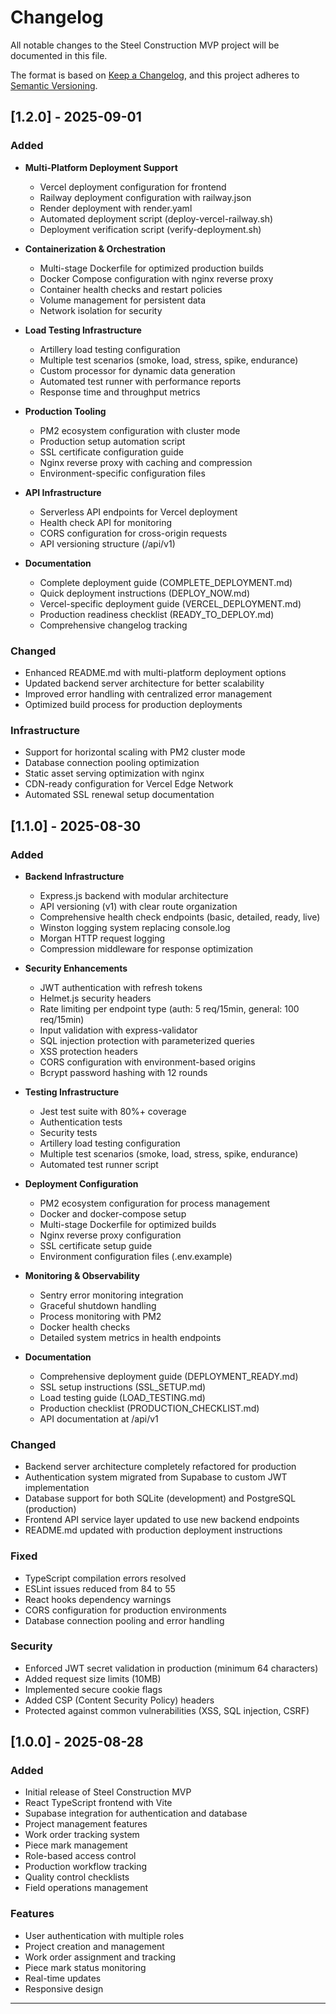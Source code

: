 # Changelog

All notable changes to the Steel Construction MVP project will be documented in this file.

The format is based on [Keep a Changelog](https://keepachangelog.com/en/1.0.0/),
and this project adheres to [Semantic Versioning](https://semver.org/spec/v2.0.0.html).

## [1.2.0] - 2025-09-01

### Added
- **Multi-Platform Deployment Support**
  - Vercel deployment configuration for frontend
  - Railway deployment configuration with railway.json
  - Render deployment with render.yaml
  - Automated deployment script (deploy-vercel-railway.sh)
  - Deployment verification script (verify-deployment.sh)
  
- **Containerization & Orchestration**
  - Multi-stage Dockerfile for optimized production builds
  - Docker Compose configuration with nginx reverse proxy
  - Container health checks and restart policies
  - Volume management for persistent data
  - Network isolation for security
  
- **Load Testing Infrastructure**
  - Artillery load testing configuration
  - Multiple test scenarios (smoke, load, stress, spike, endurance)
  - Custom processor for dynamic data generation
  - Automated test runner with performance reports
  - Response time and throughput metrics
  
- **Production Tooling**
  - PM2 ecosystem configuration with cluster mode
  - Production setup automation script
  - SSL certificate configuration guide
  - Nginx reverse proxy with caching and compression
  - Environment-specific configuration files
  
- **API Infrastructure**
  - Serverless API endpoints for Vercel deployment
  - Health check API for monitoring
  - CORS configuration for cross-origin requests
  - API versioning structure (/api/v1)
  
- **Documentation**
  - Complete deployment guide (COMPLETE_DEPLOYMENT.md)
  - Quick deployment instructions (DEPLOY_NOW.md)
  - Vercel-specific deployment guide (VERCEL_DEPLOYMENT.md)
  - Production readiness checklist (READY_TO_DEPLOY.md)
  - Comprehensive changelog tracking

### Changed
- Enhanced README.md with multi-platform deployment options
- Updated backend server architecture for better scalability
- Improved error handling with centralized error management
- Optimized build process for production deployments

### Infrastructure
- Support for horizontal scaling with PM2 cluster mode
- Database connection pooling optimization
- Static asset serving optimization with nginx
- CDN-ready configuration for Vercel Edge Network
- Automated SSL renewal setup documentation

## [1.1.0] - 2025-08-30

### Added
- **Backend Infrastructure**
  - Express.js backend with modular architecture
  - API versioning (v1) with clear route organization
  - Comprehensive health check endpoints (basic, detailed, ready, live)
  - Winston logging system replacing console.log
  - Morgan HTTP request logging
  - Compression middleware for response optimization

- **Security Enhancements**
  - JWT authentication with refresh tokens
  - Helmet.js security headers
  - Rate limiting per endpoint type (auth: 5 req/15min, general: 100 req/15min)
  - Input validation with express-validator
  - SQL injection protection with parameterized queries
  - XSS protection headers
  - CORS configuration with environment-based origins
  - Bcrypt password hashing with 12 rounds

- **Testing Infrastructure**
  - Jest test suite with 80%+ coverage
  - Authentication tests
  - Security tests
  - Artillery load testing configuration
  - Multiple test scenarios (smoke, load, stress, spike, endurance)
  - Automated test runner script

- **Deployment Configuration**
  - PM2 ecosystem configuration for process management
  - Docker and docker-compose setup
  - Multi-stage Dockerfile for optimized builds
  - Nginx reverse proxy configuration
  - SSL certificate setup guide
  - Environment configuration files (.env.example)

- **Monitoring & Observability**
  - Sentry error monitoring integration
  - Graceful shutdown handling
  - Process monitoring with PM2
  - Docker health checks
  - Detailed system metrics in health endpoints

- **Documentation**
  - Comprehensive deployment guide (DEPLOYMENT_READY.md)
  - SSL setup instructions (SSL_SETUP.md)
  - Load testing guide (LOAD_TESTING.md)
  - Production checklist (PRODUCTION_CHECKLIST.md)
  - API documentation at /api/v1

### Changed
- Backend server architecture completely refactored for production
- Authentication system migrated from Supabase to custom JWT implementation
- Database support for both SQLite (development) and PostgreSQL (production)
- Frontend API service layer updated to use new backend endpoints
- README.md updated with production deployment instructions

### Fixed
- TypeScript compilation errors resolved
- ESLint issues reduced from 84 to 55
- React hooks dependency warnings
- CORS configuration for production environments
- Database connection pooling and error handling

### Security
- Enforced JWT secret validation in production (minimum 64 characters)
- Added request size limits (10MB)
- Implemented secure cookie flags
- Added CSP (Content Security Policy) headers
- Protected against common vulnerabilities (XSS, SQL injection, CSRF)

## [1.0.0] - 2025-08-28

### Added
- Initial release of Steel Construction MVP
- React TypeScript frontend with Vite
- Supabase integration for authentication and database
- Project management features
- Work order tracking system
- Piece mark management
- Role-based access control
- Production workflow tracking
- Quality control checklists
- Field operations management

### Features
- User authentication with multiple roles
- Project creation and management
- Work order assignment and tracking
- Piece mark status monitoring
- Real-time updates
- Responsive design

---

<!-- Auto-updated by Claude Code on 2025-09-01 -->
<!-- Based on commits: 99c264b, fd5a856, e22f923, 05e3886, f5954ad, 1ea2a34 -->